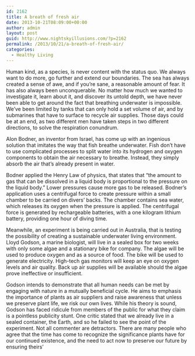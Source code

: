 ```yaml
---
id: 2162
title: A breath of fresh air
date: 2013-10-21T08:09:00+00:00
author: admin
layout: post
guid: http://www.nightskyillusions.com/?p=2162
permalink: /2013/10/21/a-breath-of-fresh-air/
categories:
  - Healthy Living
---
```

Human kind, as a species, is never content with the status quo. We always want to do more, go further and extend our boundaries. The sea has always created a sense of awe, and if you’re sane, a reasonable amount of fear. It has also always been unconquerable. No matter how much we wanted to investigate it, learn about it, and discover its untold depth, we have never been able to get around the fact that breathing underwater is impossible. We’ve been limited by tanks that can only hold a set volume of air, and by submarines that have to surface to recycle air supplies. Those days could be at an end, as two different men have taken steps in two different directions, to solve the respiration conundrum.

Alon Bodner, an inventor from Israel, has come up with an ingenious solution that imitates the way that fish breathe underwater. Fish don’t have to use complicated processes to split water into its hydrogen and oxygen components to obtain the air necessary to breathe. Instead, they simply absorb the air that’s already present in water.

Bodner applied the Henry Law of physics, that states that “the amount to gas that can be dissolved in a liquid body is proportional to the pressure on the liquid body.” Lower pressures cause more gas to be released. Bodner’s application uses a centrifugal force to create pressure within a small chamber to be carried on divers’ backs. The chamber contains sea water, which releases its oxygen when the pressure is applied. The centrifugal force is generated by rechargeable batteries, with a one kilogram lithium battery, providing one hour of diving time.

Meanwhile, an experiment is being carried out in Australia, that is testing the possibility of creating a sustainable underwater living environment. Lloyd Godson, a marine biologist, will live in a sealed box for two weeks with only some algae and a stationary bike for company. The algae will be used to produce oxygen and as a source of food. The bike will be used to generate electricity. High-tech gas monitors will keep an eye on oxygen levels and air quality. Back up air supplies will be available should the algae prove ineffective or insufficient.

Godson intends to demonstrate that all human needs can be met by engaging with nature in a mutually beneficial cycle. He aims to emphasis the importance of plants as air suppliers and raise awareness that unless we preserve plant life, we risk our own lives. While his theory is sound, Godson has faced ridicule from members of the public for what they claim is a pointless publicity stunt. One critic stated that we already live in a sealed container, the Earth, and so he failed to see the point of the experiment. Not all commenter are detractors. There are many people who agree that the time has come to recognize the significance plants have for our continued existence, and the need to act now to preserve our future by ensuring theirs’